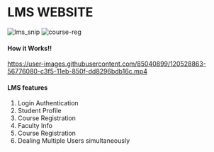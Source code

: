 # LMS WEBSITE
![lms_snip](https://user-images.githubusercontent.com/85040899/120528490-f680ba00-c3f4-11eb-8edf-bf5bf89e5e75.PNG)
![course-reg](https://user-images.githubusercontent.com/85040899/120528499-fa144100-c3f4-11eb-97da-872f1be83b65.PNG)

<h4>How it Works!!</h4>


https://user-images.githubusercontent.com/85040899/120528863-56776080-c3f5-11eb-850f-dd8296bdb16c.mp4




<h4>LMS features</h4>
<ol >
  <li>Login Authentication</li>
  <li>Student Profile</li>
  <li>Course Registration</li>
  <li>Faculty Info</li>
  <li>Course Registration</li>
  <li>Dealing Multiple Users simultaneously</li>
</ol>
